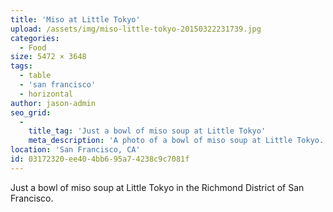```yaml
---
title: 'Miso at Little Tokyo'
upload: /assets/img/miso-little-tokyo-20150322231739.jpg
categories:
  - Food
size: 5472 × 3648
tags:
  - table
  - 'san francisco'
  - horizontal
author: jason-admin
seo_grid:
  -
    title_tag: 'Just a bowl of miso soup at Little Tokyo'
    meta_description: 'A photo of a bowl of miso soup at Little Tokyo.'
location: 'San Francisco, CA'
id: 03172320-ee40-4bb6-95a7-4238c9c7081f
---
```

Just a bowl of miso soup at Little Tokyo in the Richmond District of San Francisco.
